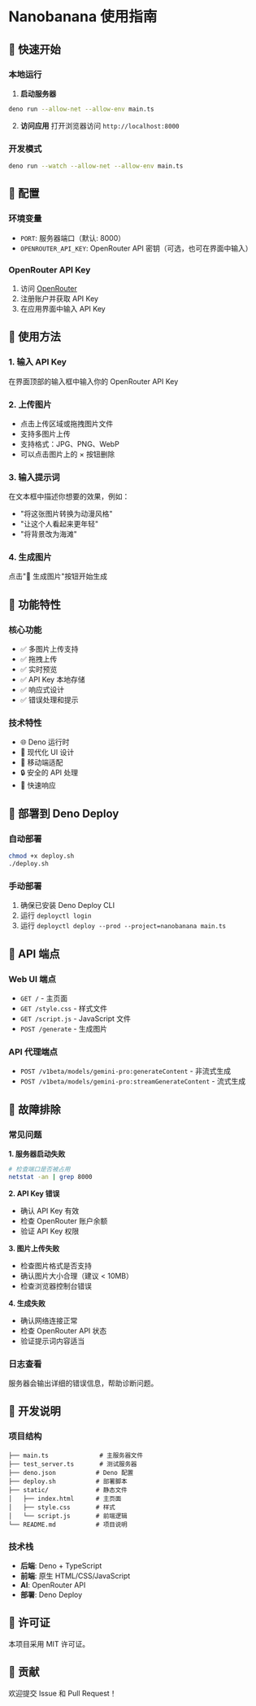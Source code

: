 # Nanobanana 使用指南

## 🚀 快速开始

### 本地运行

1. **启动服务器**
```bash
deno run --allow-net --allow-env main.ts
```

2. **访问应用**
打开浏览器访问 `http://localhost:8000`

### 开发模式
```bash
deno run --watch --allow-net --allow-env main.ts
```

## 🔧 配置

### 环境变量
- `PORT`: 服务器端口（默认: 8000）
- `OPENROUTER_API_KEY`: OpenRouter API 密钥（可选，也可在界面中输入）

### OpenRouter API Key
1. 访问 [OpenRouter](https://openrouter.ai/)
2. 注册账户并获取 API Key
3. 在应用界面中输入 API Key

## 📱 使用方法

### 1. 输入 API Key
在界面顶部的输入框中输入你的 OpenRouter API Key

### 2. 上传图片
- 点击上传区域或拖拽图片文件
- 支持多图片上传
- 支持格式：JPG、PNG、WebP
- 可以点击图片上的 × 按钮删除

### 3. 输入提示词
在文本框中描述你想要的效果，例如：
- "将这张图片转换为动漫风格"
- "让这个人看起来更年轻"
- "将背景改为海滩"

### 4. 生成图片
点击"🎨 生成图片"按钮开始生成

## 🎨 功能特性

### 核心功能
- ✅ 多图片上传支持
- ✅ 拖拽上传
- ✅ 实时预览
- ✅ API Key 本地存储
- ✅ 响应式设计
- ✅ 错误处理和提示

### 技术特性
- 🌐 Deno 运行时
- 🎨 现代化 UI 设计
- 📱 移动端适配
- 🔒 安全的 API 处理
- 🚀 快速响应

## 🚀 部署到 Deno Deploy

### 自动部署
```bash
chmod +x deploy.sh
./deploy.sh
```

### 手动部署
1. 确保已安装 Deno Deploy CLI
2. 运行 `deployctl login`
3. 运行 `deployctl deploy --prod --project=nanobanana main.ts`

## 🔧 API 端点

### Web UI 端点
- `GET /` - 主页面
- `GET /style.css` - 样式文件
- `GET /script.js` - JavaScript 文件
- `POST /generate` - 生成图片

### API 代理端点
- `POST /v1beta/models/gemini-pro:generateContent` - 非流式生成
- `POST /v1beta/models/gemini-pro:streamGenerateContent` - 流式生成

## 🐛 故障排除

### 常见问题

**1. 服务器启动失败**
```bash
# 检查端口是否被占用
netstat -an | grep 8000
```

**2. API Key 错误**
- 确认 API Key 有效
- 检查 OpenRouter 账户余额
- 验证 API Key 权限

**3. 图片上传失败**
- 检查图片格式是否支持
- 确认图片大小合理（建议 < 10MB）
- 检查浏览器控制台错误

**4. 生成失败**
- 确认网络连接正常
- 检查 OpenRouter API 状态
- 验证提示词内容适当

### 日志查看
服务器会输出详细的错误信息，帮助诊断问题。

## 📝 开发说明

### 项目结构
```
├── main.ts              # 主服务器文件
├── test_server.ts       # 测试服务器
├── deno.json           # Deno 配置
├── deploy.sh           # 部署脚本
├── static/             # 静态文件
│   ├── index.html      # 主页面
│   ├── style.css       # 样式
│   └── script.js       # 前端逻辑
└── README.md           # 项目说明
```

### 技术栈
- **后端**: Deno + TypeScript
- **前端**: 原生 HTML/CSS/JavaScript
- **AI**: OpenRouter API
- **部署**: Deno Deploy

## 📄 许可证

本项目采用 MIT 许可证。

## 🤝 贡献

欢迎提交 Issue 和 Pull Request！